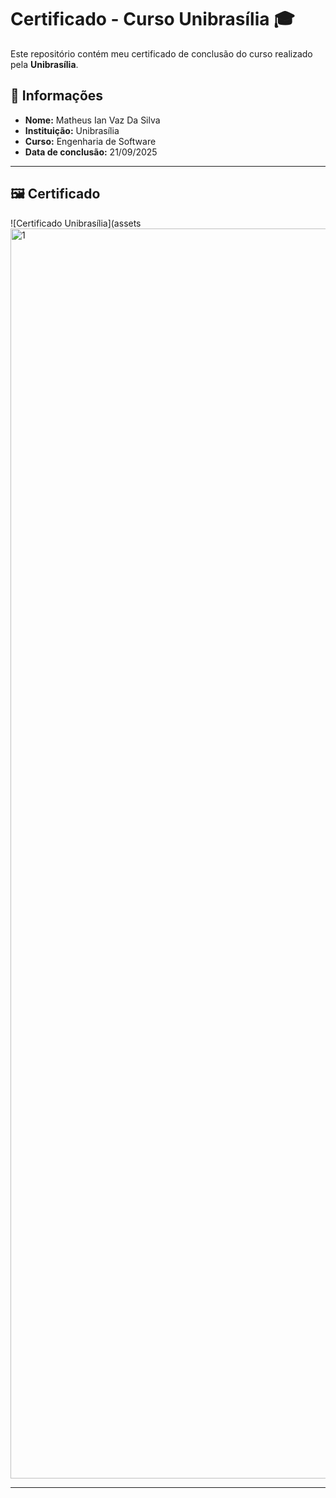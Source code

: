 # Certificado - Curso Unibrasília 🎓

Este repositório contém meu certificado de conclusão do curso realizado pela **Unibrasília**.

## 📜 Informações
- **Nome:** Matheus Ian Vaz Da Silva
- **Instituição:** Unibrasília
- **Curso:** Engenharia de Software
- **Data de conclusão:** 21/09/2025

---

## 🖼️ Certificado

![Certificado Unibrasília](assets<img width="2000" height="2000" alt="1" src="https://github.com/user-attachments/assets/98112a84-aa94-47a5-b98e-0ac13c6decd0" />


---


